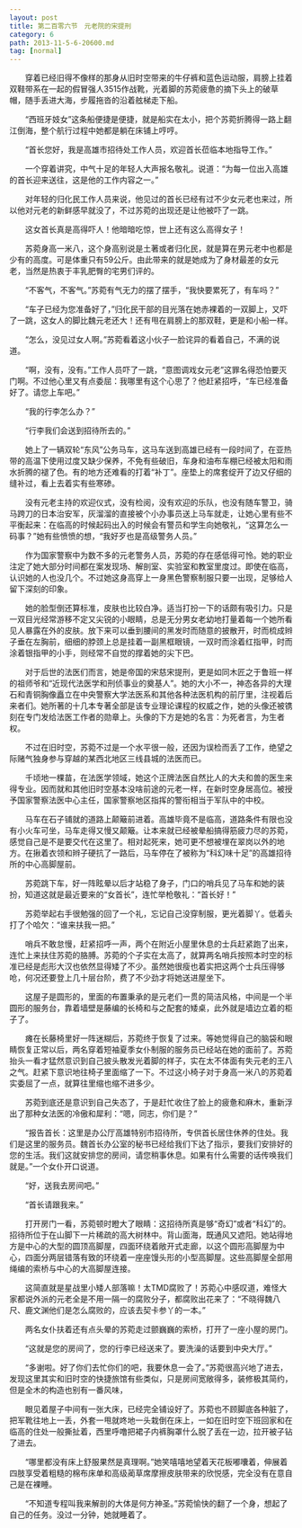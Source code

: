 ```yaml
---
layout: post
title: 第二百零六节　元老院的宋提刑
category: 6
path: 2013-11-5-6-20600.md
tag: [normal]
---
```


　　穿着已经旧得不像样的那身从旧时空带来的牛仔裤和蓝色运动服，肩膀上挂着双鞋带系在一起的假冒强人3515作战靴，光着脚的苏菀疲惫的摘下头上的破草帽，随手丢进大海，步履拖沓的沿着舷梯走下船。

　　“西班牙妓女”这条船便捷是便捷，就是船实在太小，把个苏菀折腾得一路上翻江倒海，整个航行过程中她都是躺在床铺上哼哼。

　　“首长您好，我是高雄市招待处工作人员，欢迎首长莅临本地指导工作。”

　　一个穿着讲究，中气十足的年轻人大声报名敬礼。说道：“为每一位出入高雄的首长迎来送往，这是他的工作内容之一。”

　　对年轻的归化民工作人员来说，他见过的首长已经有过不少女元老也来过，所以他对元老的新鲜感早就没了，不过苏菀的出现还是让他被吓了一跳。

　　这女首长真是高得吓人！他暗暗吃惊，世上还有这么高得女子！

　　苏菀身高一米八，这个身高别说是土著或者归化民，就是算在男元老中也都是少有的高度。可是体重只有59公斤。由此带来的就是她成为了身材最差的女元老，当然是热衷于丰乳肥臀的宅男们评的。

　　“不客气，不客气。”苏菀有气无力的摆了摆手，“我快要累死了，有车吗？”

　　“车子已经为您准备好了，”归化民干部的目光落在她赤裸着的一双脚上，又吓了一跳，这女人的脚比魏元老还大！还有甩在肩膀上的那双鞋，更是和小船一样。

　　“怎么，没见过女人啊。”苏菀看着这小伙子一脸诧异的看着自己，不满的说道。

　　“啊，没有，没有。”工作人员吓了一跳，“意图调戏女元老”这罪名得恐怕要灭门啊。不过他心里又有点委屈：我哪里有这个心思了？他赶紧招呼，“车已经准备好了。请您上车吧。”

　　“我的行李怎么办？”

　　“行李我们会送到招待所去的。”

　　她上了一辆双轮“东风”公务马车，这马车送到高雄已经有一段时间了，在亚热带的高温下使用过度又缺少保养，不免有些破旧，车身和油布车棚已经被太阳和雨水折腾的褪了色。有的地方还难看的打着“补丁”。座垫上的席套绽开了边又仔细的缝补过，看上去着实有些寒碜。

　　没有元老主持的欢迎仪式，没有检阅，没有欢迎的乐队，也没有随车警卫，骑马跨刀的日本治安军，灰溜溜的直接被个小办事员送上马车就走，让她心里有些不平衡起来：在临高的时候起码出入的时候会有警员和学生向她敬礼，“这算怎么一码事？”她有些愤愤的想，“我好歹也是高级警务人员。”

　　作为国家警察中为数不多的元老警务人员，苏菀的存在感低得可怜。她的职业注定了她大部分时间都在案发现场、解剖室、实验室和教室里度过。即使在临高，认识她的人也没几个。不过她这身高穿上一身黑色警察制服只要一出现，足够给人留下深刻的印象。

　　她的脸型倒还算标准，皮肤也比较白净。适当打扮一下的话颇有吸引力。只是一双目光经常游移不定又尖锐的小眼睛，总是无分男女老幼地打量着每一个她所看见人暴露在外的皮肤。放下来可以垂到腰间的黑发时而随意的披散开，时而梳成辫子垂在左胸前，细细的脖颈上总是挂着一副黑框眼镜，一双时而涂着红指甲，时而涂着银指甲的小手，则经常不自觉的撑着她的尖下巴。

　　对于后世的法医们而言，她是帝国的宋慈宋提刑，更是如同木匠之于鲁班一样的祖师爷和“近现代法医学和刑侦事业的奠基人”。她的大小不一，神态各异的大理石和青铜胸像矗立在中央警察大学法医系和其他各种法医机构的前厅里，注视着后来者们。她所著的十几本专著全部是该专业理论课程的权威之作，她的头像还被镌刻在专门发给法医工作者的勋章上。头像的下方是她的名言：为死者言，为生者权。

　　不过在旧时空，苏菀不过是一个水平很一般，还因为误检而丢了工作，绝望之际赌气独身参与穿越的某西北地区三线县城的法医而已。

　　千顷地一棵苗，在法医学领域，她这个正牌法医自然比人的大夫和兽的医生来得专业。因而就和其他旧时空基本没啥前途的元老一样，在新时空身居高位。被授予国家警察法医中心主任，国家警察地区指挥的警衔相当于军队中的中校。

　　马车在石子铺就的道路上颠簸前进着。高雄毕竟不是临高，道路条件有限也没有小火车可坐，马车走得又慢又颠簸。让本来就已经被晕船搞得筋疲力尽的苏菀，感觉自己是不是要交代在这里了。相对起死来，她可更不想被埋在翠岗以外的地方。在揪着衣领和辫子硬抗了一路后，马车停在了被称为“科幻味十足”的高雄招待所的中心高脚屋前。

　　苏菀跳下车，好一阵眩晕以后才站稳了身子，门口的哨兵见了马车和她的装扮，知道这就是最近要来的“女首长”，连忙举枪敬礼：“首长好！”

　　苏菀举起右手很勉强的回了一个礼，忘记自己没穿制服，更光着脚丫。低着头打了个哈欠：“谁来扶我一把。”

　　哨兵不敢怠慢，赶紧招呼一声，两个在附近小屋里休息的士兵赶紧跑了出来，连忙上来扶住苏菀的胳膊。苏菀的个子实在太高了，就算两名哨兵按照本时空的标准已经是彪形大汉也依然显得矮了不少。虽然她很瘦也着实把这两个士兵压得够呛，何况还要登上几十层台阶，费了不少劲才将她送进屋坐下。

　　这屋子是圆形的，里面的布置秉承的是元老们一贯的简洁风格，中间是一个半圆形的服务台，靠着墙壁是藤编的长椅和与之配套的矮桌，此外就是墙边立着的柜子了。

　　瘫在长藤椅里好一阵迷糊后，苏菀终于恢复了过来。等她觉得自己的脑袋和眼睛恢复正常以后，两名穿着短袖夏季女仆制服的服务员已经站在她的面前了。苏菀抬头一看才猛然意识到自己披头散发光着脚的样子，实在太不体面有失元老的王八之气。赶紧下意识地往椅子里面缩了一下。不过这小椅子对于身高一米八的苏菀着实委屈了一点，就算往里缩也缩不进多少。

　　苏菀到底还是意识到自己失态了，于是赶忙收住了脸上的疲惫和麻木，重新浮出了那种女法医的冷傲和犀利：“嗯，同志，你们是？”

　　“报告首长：这里是办公厅高雄特别市招待所，专供首长居住休养的住处。我们是这里的服务员。魏首长办公室的秘书已经给我们下达了指示，要我们安排好的您的生活。我们这就安排您的房间，请您稍事休息。如果有什么需要的话传唤我们就是。”一个女仆开口说道。

　　“好，送我去房间吧。”

　　“首长请跟我来。”

　　打开房门一看，苏菀顿时瞪大了眼睛：这招待所真是够“奇幻”或者“科幻”的。招待所位于在山脚下一片稀疏的高大树林中。背山面海，既通风又遮阳。她站得地方是中心的大型的圆顶高脚屋，四面环绕着敞开式走廊，以这个圆形高脚屋为中心，四面分两层错落有致的环绕着一座座馒头形的小型高脚屋。这些高脚屋全部用绳编的索桥与中心的大高脚屋连接。

　　这简直就是星战里小矮人部落嘛！太TMD腐败了！苏菀心中感叹道，难怪大家都说外派的元老全是不用一隔一的腐败分子，都腐败出花来了：“不晓得魏八尺、鹿文渊他们是怎么腐败的，应该去契卡参丫的一本。”

　　两名女仆扶着还有点头晕的苏菀走过颤巍巍的索桥，打开了一座小屋的房门。

　　“这就是您的房间了，您的行李已经送来了。要洗澡的话要到中央大厅。”

　　“多谢啦。好了你们去忙你们的吧，我要休息一会了。”苏菀很高兴地了进去，发现这里其实和旧时空的快捷旅馆有些类似，只是房间宽敞得多，装修极其简约，但是全木的构造也别有一番风味，

　　眼见着屋子中间有一张大床，已经完全铺设好了。苏菀也不顾脚底各种脏了，把军靴往地上一丢，外套一甩就咚地一头栽倒在床上，一如在旧时空下班回家和在临高的住处一般撕扯着，西里呼噜把裙子内裤胸罩什么脱了丢在一边，拉开被子钻了进去。

　　“哪里都没有床上舒服果然是真理啊。”她笑嘻嘻地望着天花板嘟囔着，伸展着四肢享受着粗糙的棉布床单和高级蔺草席摩擦皮肤带来的欣悦感，完全没有在意自己是在裸睡。

　　“不知道专程叫我来解剖的大体是何方神圣。”苏菀愉快的翻了一个身，想起了自己的任务。没过一分钟，她就睡着了。
